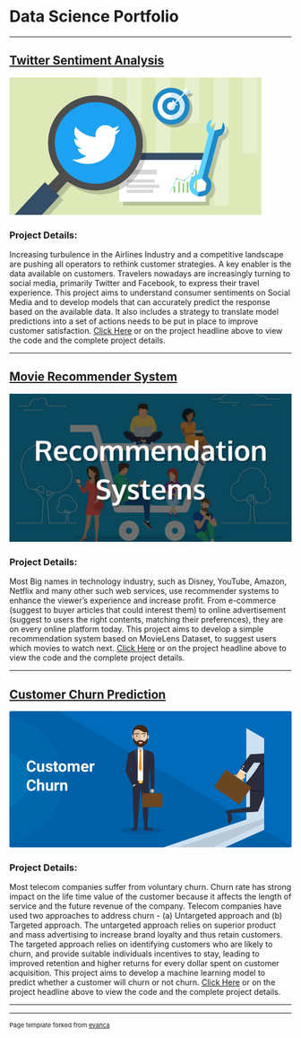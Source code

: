 # Data Science Portfolio

---

## [Twitter Sentiment Analysis](https://github.com/Priyakr14/Twitter-Sentiment-Analysis-for-Airlines.git)

<img src="https://github.com/Priyakr14/Twitter-Sentiment-Analysis-for-Airlines/blob/master/TSA.png?raw=true"/>

### Project Details: 
Increasing turbulence in the Airlines Industry and a competitive landscape are pushing all operators to rethink customer strategies. A key enabler is the data available on customers. Travelers nowadays are increasingly turning to social media, primarily Twitter and Facebook, to express their travel experience. This project aims to understand consumer sentiments on Social Media and to develop models that can accurately predict the response based on the available data. It also includes a strategy to translate model predictions into a set of actions needs to be put in place to improve customer satisfaction. [Click Here](https://github.com/Priyakr14/Twitter-Sentiment-Analysis-for-Airlines.git) or on the project headline above to view the code and the complete project details.

---

## [Movie Recommender System](https://github.com/Priyakr14/Movie-Recommender-System.git)

<img src="https://github.com/Priyakr14/Movie-Recommender-System/blob/master/Recommendation-systems.jpg?raw=true"/>

### Project Details: 
Most Big names in technology industry, such as Disney, YouTube, Amazon, Netflix and many other such web services, use recommender systems to enhance the viewer’s experience and increase profit. From e-commerce (suggest to buyer articles that could interest them) to online advertisement (suggest to users the right contents, matching their preferences), they are on every online platform today. This project aims to develop a simple recommendation system based on MovieLens Dataset, to suggest users which movies to watch next. [Click Here](https://github.com/Priyakr14/Movie-Recommender-System.git) or on the project headline above to view the code and the complete project details.

---

## [Customer Churn Prediction](https://github.com/Priyakr14/Customer-Churn-Prediction.git)

<img src="https://github.com/Priyakr14/Customer-Churn-Prediction/blob/master/customer%20churn.png?raw=true"/>

### Project Details: 
Most telecom companies suffer from voluntary churn. Churn rate has strong impact on the life time value of the customer because it affects the length of service and the future revenue of the company. Telecom companies have used two approaches to address churn - (a) Untargeted approach and (b) Targeted approach. The untargeted approach relies on superior product and mass advertising to increase brand loyalty and thus retain customers. The targeted approach relies on identifying customers who are likely to churn, and  provide suitable individuals incentives to stay, leading to improved retention and higher returns for every dollar spent on customer acquisition. This project aims to develop a machine learning model to predict whether a customer will churn or not churn. [Click Here](https://github.com/Priyakr14/Customer-Churn-Prediction.git) or on the project headline above to view the code and the complete project details.

---







---
<p style="font-size:11px">Page template forked from <a href="https://github.com/evanca/quick-portfolio">evanca</a></p>
